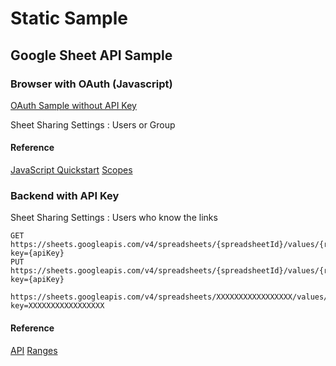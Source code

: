 # Static Sample

## Google Sheet API Sample

### Browser with OAuth (Javascript)

[OAuth Sample without API Key](google-sheet-api-sample.html)

Sheet Sharing Settings : Users or Group

#### Reference

[JavaScript Quickstart](https://developers.google.com/sheets/api/quickstart/js)
[Scopes](https://developers.google.com/identity/protocols/oauth2/scopes#sheets)

### Backend with API Key

Sheet Sharing Settings : Users who know the links

```
GET https://sheets.googleapis.com/v4/spreadsheets/{spreadsheetId}/values/{range}?key={apiKey}
PUT https://sheets.googleapis.com/v4/spreadsheets/{spreadsheetId}/values/{range}?key={apiKey}
```

```
https://sheets.googleapis.com/v4/spreadsheets/XXXXXXXXXXXXXXXXX/values/Sheet1!A1:B1?key=XXXXXXXXXXXXXXXXX
```

#### Reference

[API](https://developers.google.com/sheets/api/reference/rest/v4/spreadsheets.values)
[Ranges](https://developers.google.com/sheets/api/samples/reading)
